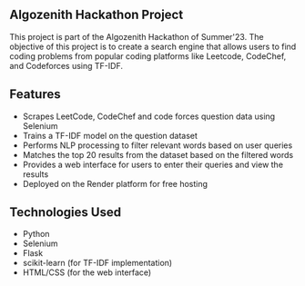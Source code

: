 ## Algozenith Hackathon Project

This project is part of the Algozenith Hackathon of Summer'23. The objective of this project is to create a search engine that allows users to find coding problems from popular coding platforms like Leetcode, CodeChef, and Codeforces using TF-IDF.

## Features

- Scrapes LeetCode, CodeChef and code forces question data using Selenium
- Trains a TF-IDF model on the question dataset
- Performs NLP processing to filter relevant words based on user queries
- Matches the top 20 results from the dataset based on the filtered words
- Provides a web interface for users to enter their queries and view the results
- Deployed on the Render platform for free hosting

## Technologies Used

- Python
- Selenium
- Flask
- scikit-learn (for TF-IDF implementation)
- HTML/CSS (for the web interface)
